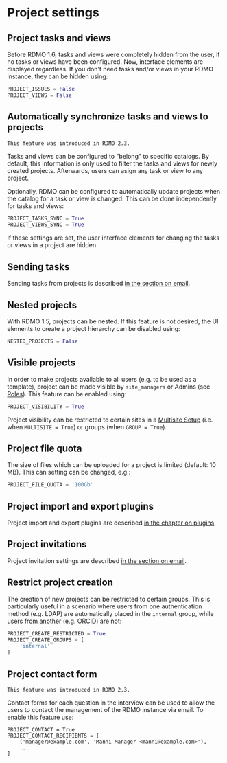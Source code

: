 # Project settings

## Project tasks and views

Before RDMO 1.6, tasks and views were completely hidden from the user, if no tasks or views have been configured. Now, interface elements are displayed regardless. If you don't need tasks and/or views in your RDMO instance, they can be hidden using:

```python
PROJECT_ISSUES = False
PROJECT_VIEWS = False
```

## Automatically synchronize tasks and views to projects

```{note}
This feature was introduced in RDMO 2.3.
```

Tasks and views can be configured to "belong" to specific catalogs. By default, this information is only used to filter the tasks and views for newly created projects. Afterwards, users can asign any task or view to any project.

Optionally, RDMO can be configured to automatically update projects when the catalog for a task or view is changed. This can be done independently for tasks and views:

```python
PROJECT_TASKS_SYNC = True
PROJECT_VIEWS_SYNC = True
```

If these settings are set, the user interface elements for changing the tasks or views in a project are hidden. 

## Sending tasks

Sending tasks from projects is described [in the section on email](/configuration/email.md#send-tasks-via-email).

## Nested projects

With RDMO 1.5, projects can be nested. If this feature is not desired, the UI elements to create a project hierarchy can be disabled using:

```python
NESTED_PROJECTS = False
```

## Visible projects

In order to make projects available to all users (e.g. to be used as a template), project can be made visible
by `site_managers` or Admins (see [Roles](/administration/users.md#roles)). This feature can be enabled using:

```python
PROJECT_VISIBILITY = True
```

Project visibility can be restricted to certain sites in a [Multisite Setup](/configuration/multisite.md) (i.e. when `MULTISITE = True`) or
groups (when `GROUP = True`).

## Project file quota

The size of files which can be uploaded for a project is limited (default: 10 MB). This can setting can be changed, e.g.:

```python
PROJECT_FILE_QUOTA = '100Gb'
```

## Project import and export plugins

Project import and export plugins are described [in the chapter on plugins](/plugins/index).

## Project invitations

Project invitation settings are described [in the section on email](/configuration/email.md#invite-users-to-projects).

## Restrict project creation

The creation of new projects can be restricted to certain groups. This is particularly useful in a scenario where users from one authentication method (e.g. LDAP) are automatically placed in the `internal` group, while users from another (e.g. ORCID) are not:

```python
PROJECT_CREATE_RESTRICTED = True
PROJECT_CREATE_GROUPS = [
    'internal'
]
```

## Project contact form

```{note}
This feature was introduced in RDMO 2.3.
```

Contact forms for each question in the interview can be used to allow the users to contact the management of the RDMO instance via email. To enable this feature use:

```
PROJECT_CONTACT = True
PROJECT_CONTACT_RECIPIENTS = [
    ('manager@example.com', 'Manni Manager <manni@example.com>'),
    ...
]
```
